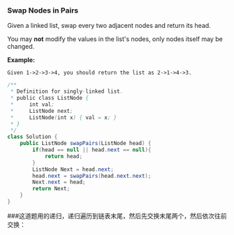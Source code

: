 ### Swap Nodes in Pairs

Given a linked list, swap every two adjacent nodes and return its head.

You may **not** modify the values in the list's nodes, only nodes itself may be changed.

 

**Example:**

```
Given 1->2->3->4, you should return the list as 2->1->4->3.

```

~~~java
/**
 * Definition for singly-linked list.
 * public class ListNode {
 *     int val;
 *     ListNode next;
 *     ListNode(int x) { val = x; }
 * }
 */
class Solution {
    public ListNode swapPairs(ListNode head) {
        if(head == null || head.next == null){
            return head;
        }
        ListNode Next = head.next;
        head.next = swapPairs(head.next.next);
        Next.next = head;
        return Next;
    }   
}
~~~

###这道题用的递归，递归遍历到链表末尾，然后先交换末尾两个，然后依次往前交换：
